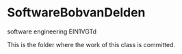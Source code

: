 SoftwareBobvanDelden
====================

software engineering EIN1VGTd

This is the folder where the work of this class is committed.

